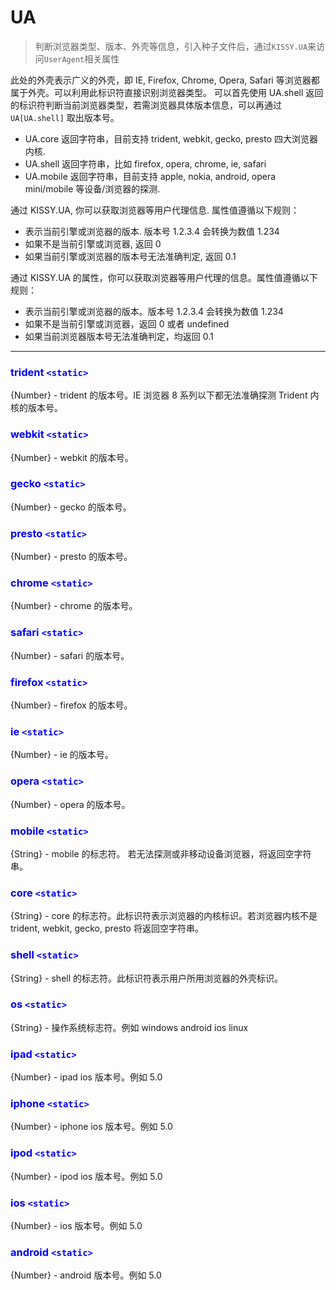 <style>
h3 {
	color:blue;
}
</style>

# UA

> 判断浏览器类型、版本、外壳等信息，引入种子文件后，通过`KISSY.UA`来访问`UserAgent`相关属性

此处的外壳表示广义的外壳，即 IE, Firefox, Chrome, Opera, Safari 等浏览器都属于外壳。可以利用此标识符直接识别浏览器类型。 可以首先使用 UA.shell 返回的标识符判断当前浏览器类型，若需浏览器具体版本信息，可以再通过 `UA[UA.shell]` 取出版本号。 

* UA.core 返回字符串，目前支持 trident, webkit, gecko, presto 四大浏览器内核. 
* UA.shell 返回字符串，比如 firefox, opera, chrome, ie, safari 
* UA.mobile 返回字符串，目前支持 apple, nokia, android, opera mini/mobile 等设备/浏览器的探测.

通过 KISSY.UA, 你可以获取浏览器等用户代理信息. 属性值遵循以下规则：

* 表示当前引擎或浏览器的版本. 版本号 1.2.3.4 会转换为数值 1.234 
* 如果不是当前引擎或浏览器, 返回 0 
* 如果当前引擎或浏览器的版本号无法准确判定, 返回 0.1

通过 KISSY.UA 的属性，你可以获取浏览器等用户代理的信息。属性值遵循以下规则：

- 表示当前引擎或浏览器的版本。版本号 1.2.3.4 会转换为数值 1.234
- 如果不是当前引擎或浏览器，返回 0 或者 undefined
- 如果当前浏览器版本号无法准确判定，均返回 0.1

-------------------------------------


### trident  `<static>`

{Number} - trident 的版本号。IE 浏览器 8 系列以下都无法准确探测 Trident 内核的版本号。

### webkit  `<static>`

{Number} - webkit 的版本号。

### gecko  `<static>`

{Number} - gecko 的版本号。

### presto  `<static>`

{Number} - presto 的版本号。

### chrome  `<static>`

{Number} - chrome 的版本号。

### safari  `<static>`

{Number} - safari 的版本号。

### firefox  `<static>`

{Number} - firefox 的版本号。

### ie  `<static>`

{Number} - ie 的版本号。

### opera  `<static>`

{Number} - opera 的版本号。

### mobile  `<static>`

{String} - mobile 的标志符。 若无法探测或非移动设备浏览器，将返回空字符串。

### core  `<static>`

{String} - core 的标志符。此标识符表示浏览器的内核标识。若浏览器内核不是 trident, webkit, gecko, presto 将返回空字符串。

### shell  `<static>`

{String} - shell 的标志符。此标识符表示用户所用浏览器的外壳标识。

### os  `<static>`

{String} - 操作系统标志符。例如 windows android ios linux

### ipad  `<static>`

{Number} - ipad ios 版本号。例如 5.0

### iphone  `<static>`

{Number} - iphone ios 版本号。例如 5.0

### ipod  `<static>`

{Number} - ipod ios 版本号。例如 5.0

### ios  `<static>`

{Number} - ios 版本号。例如 5.0

### android  `<static>`

{Number} - android 版本号。例如 5.0
